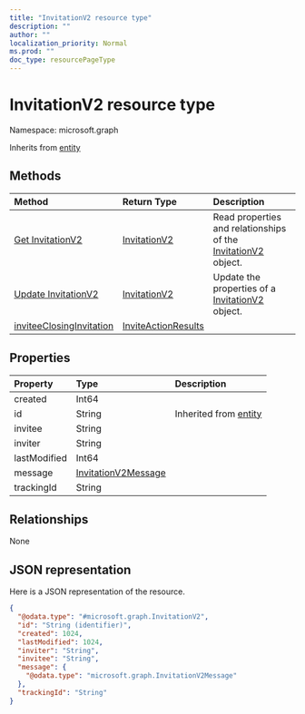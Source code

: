```yaml
---
title: "InvitationV2 resource type"
description: ""
author: ""
localization_priority: Normal
ms.prod: ""
doc_type: resourcePageType
---
```


# InvitationV2 resource type


Namespace: microsoft.graph




Inherits from [entity](../resources/entity.md)

## Methods
|Method|Return Type|Description|
|:---|:---|:---|
|[Get InvitationV2](../api/invitationv2-get.md)|[InvitationV2](../resources/invitationv2.md)|Read properties and relationships of the [InvitationV2](../resources/invitationv2.md) object.|
|[Update InvitationV2](../api/invitationv2-update.md)|[InvitationV2](../resources/invitationv2.md)|Update the properties of a [InvitationV2](../resources/invitationv2.md) object.|
|[inviteeClosingInvitation](../api/invitationv2-inviteeclosinginvitation.md)|[InviteActionResults](../resources/inviteactionresults.md)||

## Properties
|Property|Type|Description|
|:---|:---|:---|
|created|Int64||
|id|String| Inherited from [entity](../resources/entity.md)|
|invitee|String||
|inviter|String||
|lastModified|Int64||
|message|[InvitationV2Message](../resources/invitationv2message.md)||
|trackingId|String||

## Relationships
None

## JSON representation
Here is a JSON representation of the resource.
<!-- {
  "blockType": "resource",
  "keyProperty": "id",
  "@odata.type": "microsoft.graph.InvitationV2",
  "baseType": "microsoft.graph.entity",
  "openType": false
}
-->
``` json
{
  "@odata.type": "#microsoft.graph.InvitationV2",
  "id": "String (identifier)",
  "created": 1024,
  "lastModified": 1024,
  "inviter": "String",
  "invitee": "String",
  "message": {
    "@odata.type": "microsoft.graph.InvitationV2Message"
  },
  "trackingId": "String"
}
```

